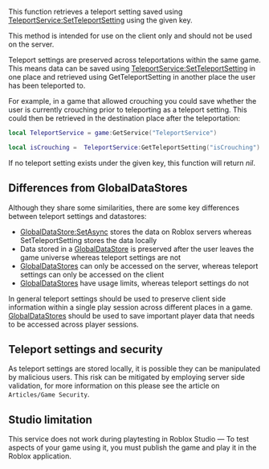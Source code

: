 This function retrieves a teleport setting saved using [TeleportService:SetTeleportSetting](https://developer.roblox.com/en-us/api-reference/function/TeleportService/SetTeleportSetting) using the given key.

This method is intended for use on the client only and should not be used on the server.

Teleport settings are preserved across teleportations within the same game. This means data can be saved using [TeleportService:SetTeleportSetting](https://developer.roblox.com/en-us/api-reference/function/TeleportService/SetTeleportSetting) in one place and retrieved using GetTeleportSetting in another place the user has been teleported to.

For example, in a game that allowed crouching you could save whether the user is currently crouching prior to teleporting as a teleport setting. This could then be retrieved in the destination place after the teleportation:

```Lua
local TeleportService = game:GetService("TeleportService")

local isCrouching =  TeleportService:GetTeleportSetting("isCrouching")
``` 

If no teleport setting exists under the given key, this function will return _nil_.

Differences from GlobalDataStores
---------------------------------

Although they share some similarities, there are some key differences between teleport settings and datastores:

*   [GlobalDataStore:SetAsync](https://developer.roblox.com/en-us/api-reference/function/GlobalDataStore/SetAsync) stores the data on Roblox servers whereas SetTeleportSetting stores the data locally
*   Data stored in a [GlobalDataStore](https://developer.roblox.com/en-us/api-reference/class/GlobalDataStore) is preserved after the user leaves the game universe whereas teleport settings are not
*   [GlobalDataStores](https://developer.roblox.com/en-us/api-reference/class/GlobalDataStore) can only be accessed on the server, whereas teleport settings can only be accessed on the client
*   [GlobalDataStores](https://developer.roblox.com/en-us/api-reference/class/GlobalDataStore) have usage limits, whereas teleport settings do not

In general teleport settings should be used to preserve client side information within a single play session across different places in a game. [GlobalDataStores](https://developer.roblox.com/en-us/api-reference/class/GlobalDataStore) should be used to save important player data that needs to be accessed across player sessions.

Teleport settings and security
------------------------------

As teleport settings are stored locally, it is possible they can be manipulated by malicious users. This risk can be mitigated by employing server side validation, for more information on this please see the article on `Articles/Game Security`.

Studio limitation
-----------------

This service does not work during playtesting in Roblox Studio — To test aspects of your game using it, you must publish the game and play it in the Roblox application.